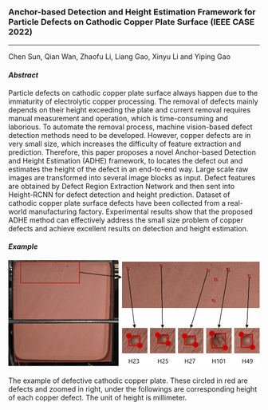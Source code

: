 ### Anchor-based Detection and Height Estimation Framework for Particle Defects on Cathodic Copper Plate Surface (IEEE CASE 2022)
----
Chen Sun, Qian Wan, Zhaofu Li, Liang Gao, Xinyu Li and Yiping Gao 

#### ***Abstract***
Particle defects on cathodic copper plate surface always happen due to the immaturity of electrolytic copper processing. The removal of defects mainly depends on their height exceeding the plate and current removal requires manual measurement and operation, which is time-consuming and laborious. To automate the removal process, machine vision-based defect detection methods need to be developed. However, copper defects are in very small size, which increases the difficulty of feature extraction and prediction. Therefore, this paper proposes a novel Anchor-based Detection and Height Estimation (ADHE) framework, to locates the defect out and estimates the height of the defect in an end-to-end way. Large scale raw images are transformed into several image blocks as input. Defect features are obtained by Defect Region Extraction Network and then sent into Height-RCNN for defect detection and height prediction. Dataset of cathodic copper plate surface defects have been collected from a real-world manufacturing factory. Experimental results show that the proposed ADHE method can effectively address the small size problem of copper defects and achieve excellent results on detection and height estimation.

#### ***Example***

![Defect Imagepng](https://github.com/Chan-Sun/CopperDefect/blob/master/utils/Defect%20Image.png)

The example of defective cathodic copper plate. These circled in red are defects and zoomed in right, under the followings are corresponding height of each copper defect. The unit of height is millimeter.

